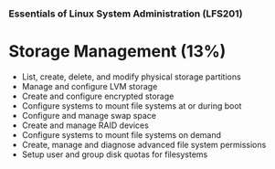 ### Essentials of Linux System Administration (LFS201)

# Storage Management (13%)

- List, create, delete, and modify physical storage partitions
- Manage and configure LVM storage
- Create and configure encrypted storage
- Configure systems to mount file systems at or during boot
- Configure and manage swap space
- Create and manage RAID devices
- Configure systems to mount file systems on demand
- Create, manage and diagnose advanced file system permissions
- Setup user and group disk quotas for filesystems